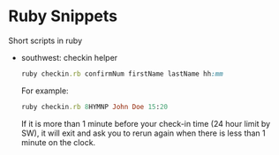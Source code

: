 # Ruby Snippets
Short scripts in ruby

- southwest: checkin helper
	```ruby
 	ruby checkin.rb confirmNum firstName lastName hh:mm
 	```
	For example:
 	```ruby
 	ruby checkin.rb 8HYMNP John Doe 15:20
 	```
	If it is more than 1 minute before your check-in time (24 hour limit by SW), it will exit and ask you to rerun again when there is less than 1 minute on the clock.